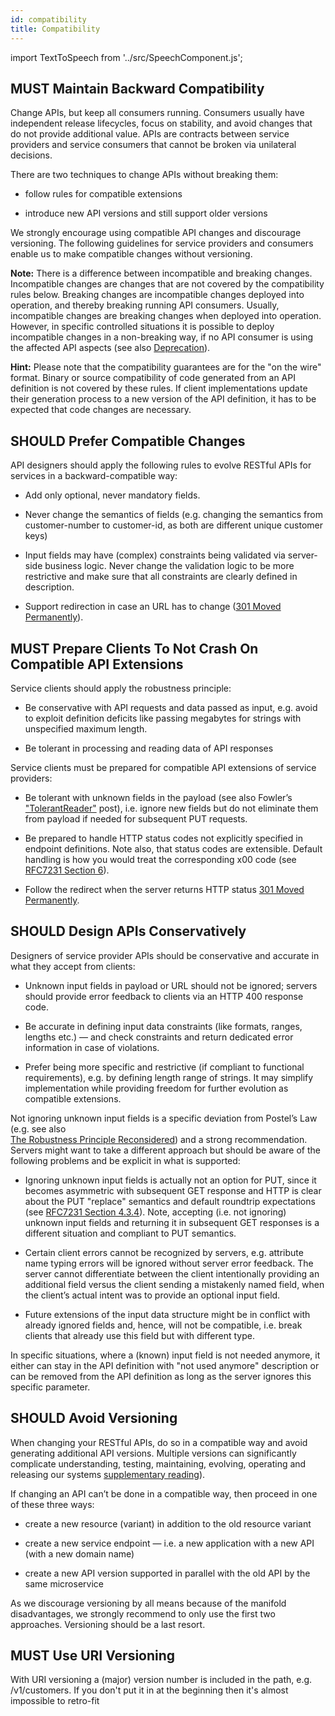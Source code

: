 ```yaml
---
id: compatibility
title: Compatibility
---
```


import TextToSpeech from '../src/SpeechComponent.js';

<TextToSpeech>

## MUST Maintain Backward Compatibility

Change APIs, but keep all consumers running. Consumers usually have independent release lifecycles, focus on stability, and avoid changes that do not provide additional value. APIs are contracts between service providers and service consumers that cannot be broken via unilateral decisions.

There are two techniques to change APIs without breaking them:

  - follow rules for compatible extensions

  - introduce new API versions and still support older versions

We strongly encourage using compatible API changes and discourage versioning. The following guidelines for service providers and consumers enable us to make compatible changes without versioning.

**Note:** There is a difference between incompatible and breaking changes. Incompatible changes are changes that are not covered by the compatibility rules below. Breaking changes are incompatible changes deployed into operation, and thereby breaking running API consumers. Usually, incompatible changes are breaking changes when deployed into operation. However, in specific controlled situations it is possible to deploy incompatible changes in a non-breaking way, if no API consumer is using the affected API aspects (see also [Deprecation](deprecation.md)).

**Hint:** Please note that the compatibility guarantees are for the "on the wire" format. Binary or source compatibility of code generated from an API definition is not covered by these rules. If client implementations update their generation process to a new version of the API definition, it has to be expected that code changes are necessary.

## SHOULD Prefer Compatible Changes

API designers should apply the following rules to evolve RESTful APIs for services in a backward-compatible way:

  - Add only optional, never mandatory fields.

  - Never change the semantics of fields (e.g. changing the semantics from customer-number to customer-id, as both are     different unique customer keys)

  - Input fields may have (complex) constraints being validated via server-side business logic. Never change the validation logic to be more restrictive and make sure that all constraints are clearly defined in description.

  - Support redirection in case an URL has to change ([301 Moved Permanently](https://en.wikipedia.org/wiki/HTTP_301)).

## MUST Prepare Clients To Not Crash On Compatible API Extensions

Service clients should apply the robustness principle:

  - Be conservative with API requests and data passed as input, e.g. avoid to exploit definition deficits like passing megabytes for strings with unspecified maximum length.

  - Be tolerant in processing and reading data of API responses

Service clients must be prepared for compatible API extensions of service providers:

  - Be tolerant with unknown fields in the payload (see also Fowler’s ["TolerantReader"](http://martinfowler.com/bliki/TolerantReader.html) post), i.e. ignore new fields but do not eliminate them from payload if needed for subsequent PUT requests.

  - Be prepared to handle HTTP status codes not explicitly specified in endpoint definitions. Note also, that status codes are extensible. Default handling is how you would treat the corresponding x00 code (see [RFC7231 Section 6](https://tools.ietf.org/html/rfc7231#section-6)).

  - Follow the redirect when the server returns HTTP status [301 Moved Permanently](https://en.wikipedia.org/wiki/HTTP_301).

## SHOULD Design APIs Conservatively

Designers of service provider APIs should be conservative and accurate in what they accept from clients:

  - Unknown input fields in payload or URL should not be ignored; servers should provide error feedback to clients via an HTTP 400 response code.

  - Be accurate in defining input data constraints (like formats, ranges, lengths etc.) — and check constraints and return dedicated error information in case of violations.

  - Prefer being more specific and restrictive (if compliant to functional requirements), e.g. by defining length range of strings. It may simplify implementation while providing freedom for further evolution as compatible extensions.

Not ignoring unknown input fields is a specific deviation from Postel’s Law (e.g. see also  
[The Robustness Principle Reconsidered](https://cacm.acm.org/magazines/2011/8/114933-the-robustness-principle-reconsidered/fulltext)) and a strong recommendation. Servers might want to take a different approach but should be aware of the following problems and be explicit in what is supported:

  - Ignoring unknown input fields is actually not an option for PUT, since it becomes asymmetric with subsequent GET response and HTTP is clear about the PUT "replace" semantics and default roundtrip expectations (see [RFC7231 Section 4.3.4](https://tools.ietf.org/html/rfc7231#section-4.3.4)). Note, accepting (i.e. not ignoring) unknown input fields and returning it in subsequent GET responses is a different situation and compliant to PUT semantics.

  - Certain client errors cannot be recognized by servers, e.g. attribute name typing errors will be ignored without server error feedback. The server cannot differentiate between the client intentionally providing an additional field versus the client sending a mistakenly named field, when the client’s actual intent was to provide an optional input field.

  - Future extensions of the input data structure might be in conflict with already ignored fields and, hence, will not be compatible, i.e. break clients that already use this field but with different type.

In specific situations, where a (known) input field is not needed anymore, it either can stay in the API definition with "not used anymore" description or can be removed from the API definition as long as the server ignores this specific parameter.

## SHOULD Avoid Versioning

When changing your RESTful APIs, do so in a compatible way and avoid generating additional API versions. Multiple versions can significantly complicate understanding, testing, maintaining, evolving, operating and releasing our systems [supplementary reading](http://martinfowler.com/articles/enterpriseREST.html)).

If changing an API can’t be done in a compatible way, then proceed in one of these three ways:

  - create a new resource (variant) in addition to the old resource variant

  - create a new service endpoint — i.e. a new application with a new API (with a new domain name)

  - create a new API version supported in parallel with the old API by the same microservice

As we discourage versioning by all means because of the manifold disadvantages, we strongly recommend to only use the first two approaches. Versioning should be a last resort.

## MUST Use URI Versioning

With URI versioning a (major) version number is included in the path, e.g. /v1/customers. If you don't put it in at the beginning then it's almost impossible to retro-fit
</TextToSpeech>